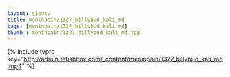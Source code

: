 ```yaml
--- 
layout: sieutv
title: meninpain/1327_billybud_kali_md
tags: [meninpain/1327_billybud_kali_md]
thumb_: meninpain/1327_billybud_kali_md.jpg
---
```

{% include tvpro key="http://admin.fetishbox.com/_content/meninpain/1327_billybud_kali_md.mp4" %} 
